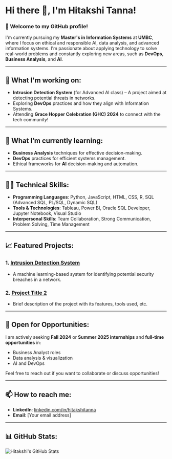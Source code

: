 # Hi there 👋, I'm Hitakshi Tanna!

### 🌟 Welcome to my GitHub profile!

I'm currently pursuing my **Master's in Information Systems** at **UMBC**, where I focus on ethical and responsible AI, data analysis, and advanced information systems. I'm passionate about applying technology to solve real-world problems and constantly exploring new areas, such as **DevOps**, **Business Analysis**, and **AI**.

---

## 🔭 What I'm working on:
- **Intrusion Detection System** (for Advanced AI class) – A project aimed at detecting potential threats in networks.
- Exploring **DevOps** practices and how they align with Information Systems.
- Attending **Grace Hopper Celebration (GHC) 2024** to connect with the tech community!

---

## 🌱 What I’m currently learning:
- **Business Analysis** techniques for effective decision-making.
- **DevOps** practices for efficient systems management.
- Ethical frameworks for **AI** decision-making and automation.

---

## 👩‍💻 Technical Skills:
- **Programming Languages**: Python, JavaScript, HTML, CSS, R, SQL (Advanced SQL, PL/SQL, Dynamic SQL)
- **Tools & Technologies**: Tableau, Power BI, Oracle SQL Developer, Jupyter Notebook, Visual Studio
- **Interpersonal Skills**: Team Collaboration, Strong Communication, Problem Solving, Time Management

---

## 📈 Featured Projects:
### 1. [Intrusion Detection System](https://github.com/hitakshitanna/intrusion-detection-system)
- A machine learning-based system for identifying potential security breaches in a network.

### 2. [Project Title 2](https://github.com/hitakshitanna/project2)
- Brief description of the project with its features, tools used, etc.

---

## 💼 Open for Opportunities:
I am actively seeking **Fall 2024** or **Summer 2025 internships** and **full-time opportunities** in:
- Business Analyst roles
- Data analysis & visualization
- AI and DevOps

Feel free to reach out if you want to collaborate or discuss opportunities!

---

## 📫 How to reach me:
- **LinkedIn**: [linkedin.com/in/hitakshitanna](https://linkedin.com/in/hitakshitanna)
- **Email**: [Your email address]

---

## 📊 GitHub Stats:
![Hitakshi's GitHub Stats](https://github-readme-stats.vercel.app/api?username=hitakshitanna&show_icons=true&theme=radical)

